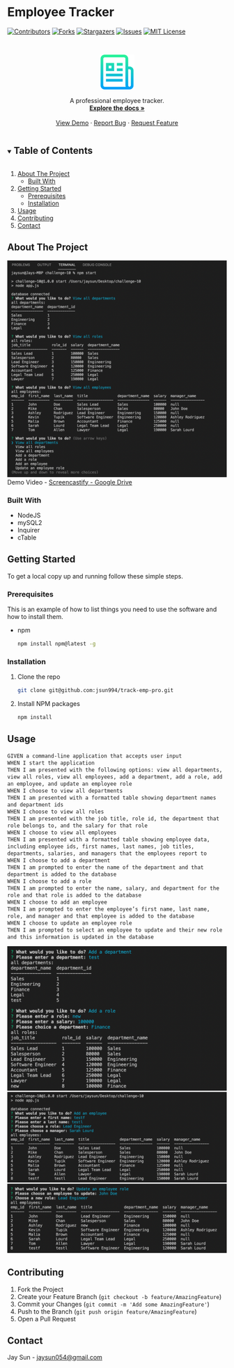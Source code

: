 # Employee Tracker

[![Contributors][contributors-shield]][contributors-url]
[![Forks][forks-shield]][forks-url]
[![Stargazers][stars-shield]][stars-url]
[![Issues][issues-shield]][issues-url]
[![MIT License][license-shield]][license-url]

<!-- PROJECT LOGO -->
<br />
<p align="center">
  <a href="https://github.com/jsun994/track-emp-pro">
    <img src="./media/logo.png" alt="Logo" width="80" height="80">
  </a>

  <p align="center">
  A professional employee tracker.
    <br />
    <a href="https://github.com/jsun994/track-emp-pro"><strong>Explore the docs »</strong></a>
    <br />
    <br />
    <a href="https://drive.google.com/file/d/1SXeDOHdQaq-27XR8ygquin9twIO6iLGF/view">View Demo</a>
    ·
    <a href="https://github.com/jsun994/track-emp-pro/issues">Report Bug</a>
    ·
    <a href="https://github.com/jsun994/track-emp-pro/issues">Request Feature</a>
  </p>
</p>

<!-- TABLE OF CONTENTS -->
<details open="open">
  <summary><h2 style="display: inline-block">Table of Contents</h2></summary>
  <ol>
    <li>
      <a href="#about-the-project">About The Project</a>
      <ul>
        <li><a href="#built-with">Built With</a></li>
      </ul>
    </li>
    <li>
      <a href="#getting-started">Getting Started</a>
      <ul>
        <li><a href="#prerequisites">Prerequisites</a></li>
        <li><a href="#installation">Installation</a></li>
      </ul>
    </li>
    <li><a href="#usage">Usage</a></li>
    <li><a href="#contributing">Contributing</a></li>
    <li><a href="#contact">Contact</a></li>
  </ol>
</details>

<!-- ABOUT THE PROJECT -->
## About The Project

![media1](./media/ss1.png)
Demo Video - [Screencastify - Google Drive](https://drive.google.com/file/d/1SXeDOHdQaq-27XR8ygquin9twIO6iLGF/view)

### Built With

* NodeJS
* mySQL2
* Inquirer
* cTable

<!-- GETTING STARTED -->
## Getting Started

To get a local copy up and running follow these simple steps.

### Prerequisites

This is an example of how to list things you need to use the software and how to install them.
* npm
  ```sh
  npm install npm@latest -g
  ```

### Installation

1. Clone the repo
   ```sh
   git clone git@github.com:jsun994/track-emp-pro.git
   ```
2. Install NPM packages
   ```sh
   npm install
   ```

<!-- USAGE EXAMPLES -->
## Usage

    GIVEN a command-line application that accepts user input
    WHEN I start the application
    THEN I am presented with the following options: view all departments, view all roles, view all employees, add a department, add a role, add an employee, and update an employee role
    WHEN I choose to view all departments
    THEN I am presented with a formatted table showing department names and department ids
    WHEN I choose to view all roles
    THEN I am presented with the job title, role id, the department that role belongs to, and the salary for that role
    WHEN I choose to view all employees
    THEN I am presented with a formatted table showing employee data, including employee ids, first names, last names, job titles, departments, salaries, and managers that the employees report to
    WHEN I choose to add a department
    THEN I am prompted to enter the name of the department and that department is added to the database
    WHEN I choose to add a role
    THEN I am prompted to enter the name, salary, and department for the role and that role is added to the database
    WHEN I choose to add an employee
    THEN I am prompted to enter the employee’s first name, last name, role, and manager and that employee is added to the database
    WHEN I choose to update an employee role
    THEN I am prompted to select an employee to update and their new role and this information is updated in the database 

![media2](./media/ss2.png)
![media3](./media/ss3.png)
![media4](./media/ss4.png)

<!-- CONTRIBUTING -->
## Contributing

1. Fork the Project
2. Create your Feature Branch (`git checkout -b feature/AmazingFeature`)
3. Commit your Changes (`git commit -m 'Add some AmazingFeature'`)
4. Push to the Branch (`git push origin feature/AmazingFeature`)
5. Open a Pull Request

<!-- CONTACT -->
## Contact

Jay Sun - jaysun054@gmail.com

[contributors-shield]: https://img.shields.io/github/contributors/jsun994/track-emp-pro.svg?style=for-the-badge
[contributors-url]: https://github.com/jsun994/track-emp-pro/graphs/contributors
[forks-shield]: https://img.shields.io/github/forks/jsun994/track-emp-pro.svg?style=for-the-badge
[forks-url]: https://github.com/jsun994/track-emp-pro/network/members
[stars-shield]: https://img.shields.io/github/stars/jsun994/track-emp-pro.svg?style=for-the-badge
[stars-url]: https://github.com/jsun994/track-emp-pro/stargazers
[issues-shield]: https://img.shields.io/github/issues/jsun994/track-emp-pro.svg?style=for-the-badge
[issues-url]: https://github.com/jsun994/track-emp-pro/issues
[license-shield]: https://img.shields.io/github/license/jsun994/track-emp-pro.svg?style=for-the-badge
[license-url]: https://github.com/jsun994/track-emp-pro/blob/master/LICENSE.txt
